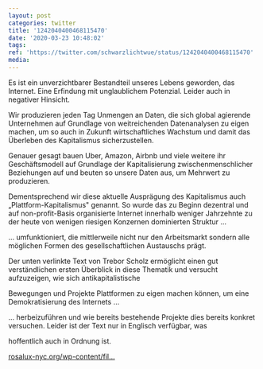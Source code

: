 ```yaml
---
layout: post
categories: twitter
title: '1242040400468115470'
date: '2020-03-23 10:48:02'
tags: 
ref: 'https://twitter.com/schwarzlichtwue/status/1242040400468115470'
media:
---
```

Es ist ein unverzichtbarer Bestandteil unseres Lebens geworden, das Internet. Eine Erfindung mit unglaublichem Potenzial. Leider auch in negativer Hinsicht. 


Wir produzieren jeden Tag Unmengen an Daten, die sich global agierende Unternehmen auf Grundlage von weitreichenden Datenanalysen zu eigen machen, um so auch in Zukunft wirtschaftliches Wachstum und damit das Überleben des Kapitalismus sicherzustellen. 


Genauer gesagt bauen Uber, Amazon, Airbnb und viele weitere ihr Geschäftsmodell auf Grundlage der Kapitalisierung zwischenmenschlicher Beziehungen auf und beuten so unsere Daten aus, um Mehrwert zu produzieren. 


Dementsprechend wir diese aktuelle Ausprägung des Kapitalismus auch „Plattform-Kapitalismus" genannt. So wurde das zu Beginn dezentral und auf non-profit-Basis organisierte Internet innerhalb weniger Jahrzehnte zu der heute von wenigen riesigen Konzernen dominierten Struktur … 


… umfunktioniert, die mittlerweile nicht nur den Arbeitsmarkt sondern alle möglichen Formen des gesellschaftlichen Austauschs prägt. 


Der unten verlinkte Text von Trebor Scholz ermöglicht einen gut verständlichen ersten Überblick in diese Thematik und versucht aufzuzeigen, wie sich antikapitalistische

Bewegungen und Projekte Plattformen zu eigen machen können, um eine Demokratisierung des Internets … 


… herbeizuführen und wie bereits bestehende Projekte dies bereits konkret versuchen. Leider ist der Text nur in Englisch verfügbar, was

hoffentlich auch in Ordnung ist. 



[rosalux-nyc.org/wp-content/fil…](http://www.rosalux-nyc.org/wp-content/files_mf/scholz_platformcoop_5.9.2016.pdf) 

